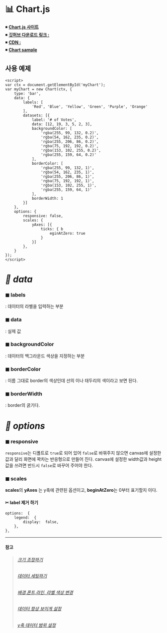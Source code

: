 <h1 id="📊-chart.js">📊 Chart.js</h1>
<p>◾ <a href="https://www.chartjs.org/"><strong>Chart.js 사이트</strong></a><br>
◾ <a href="https://github.com/chartjs/Chart.js"><strong>깃허브 다운로드 링크 :</strong></a><br>
◾ <a href="https://cdnjs.com/libraries/Chart.js"><strong>CDN :</strong></a><br>
◾ <a href="https://www.chartjs.org/samples/latest/"><strong>Chart sample</strong></a></p>
<h2 id="사용-예제">사용 예제</h2>
<pre class=" language-js"><code class="prism  language-js"><span class="token operator">&lt;</span>script<span class="token operator">&gt;</span> 
<span class="token keyword">var</span> ctx <span class="token operator">=</span> document<span class="token punctuation">.</span><span class="token function">getElementById</span><span class="token punctuation">(</span><span class="token string">'myChart'</span><span class="token punctuation">)</span><span class="token punctuation">;</span> 
<span class="token keyword">var</span> myChart <span class="token operator">=</span> <span class="token keyword">new</span> <span class="token class-name">Chart</span><span class="token punctuation">(</span>ctx<span class="token punctuation">,</span> <span class="token punctuation">{</span> 
	type<span class="token punctuation">:</span> <span class="token string">'bar'</span><span class="token punctuation">,</span> 
	data<span class="token punctuation">:</span> <span class="token punctuation">{</span> 
		labels<span class="token punctuation">:</span> <span class="token punctuation">[</span>
			<span class="token string">'Red'</span><span class="token punctuation">,</span> <span class="token string">'Blue'</span><span class="token punctuation">,</span> <span class="token string">'Yellow'</span><span class="token punctuation">,</span> <span class="token string">'Green'</span><span class="token punctuation">,</span> <span class="token string">'Purple'</span><span class="token punctuation">,</span> <span class="token string">'Orange'</span>
		<span class="token punctuation">]</span><span class="token punctuation">,</span> 
		datasets<span class="token punctuation">:</span> <span class="token punctuation">[</span><span class="token punctuation">{</span> 
			label<span class="token punctuation">:</span> <span class="token string">'# of Votes'</span><span class="token punctuation">,</span>
			data<span class="token punctuation">:</span> <span class="token punctuation">[</span><span class="token number">12</span><span class="token punctuation">,</span> <span class="token number">19</span><span class="token punctuation">,</span> <span class="token number">3</span><span class="token punctuation">,</span> <span class="token number">5</span><span class="token punctuation">,</span> <span class="token number">2</span><span class="token punctuation">,</span> <span class="token number">3</span><span class="token punctuation">]</span><span class="token punctuation">,</span> 
			backgroundColor<span class="token punctuation">:</span> <span class="token punctuation">[</span> 
				<span class="token string">'rgba(255, 99, 132, 0.2)'</span><span class="token punctuation">,</span> 
				<span class="token string">'rgba(54, 162, 235, 0.2)'</span><span class="token punctuation">,</span> 
				<span class="token string">'rgba(255, 206, 86, 0.2)'</span><span class="token punctuation">,</span> 
				<span class="token string">'rgba(75, 192, 192, 0.2)'</span><span class="token punctuation">,</span> 
				<span class="token string">'rgba(153, 102, 255, 0.2)'</span><span class="token punctuation">,</span> 
				<span class="token string">'rgba(255, 159, 64, 0.2)'</span> 
			<span class="token punctuation">]</span><span class="token punctuation">,</span> 
			borderColor<span class="token punctuation">:</span> <span class="token punctuation">[</span> 
				<span class="token string">'rgba(255, 99, 132, 1)'</span><span class="token punctuation">,</span> 
				<span class="token string">'rgba(54, 162, 235, 1)'</span><span class="token punctuation">,</span> 
				<span class="token string">'rgba(255, 206, 86, 1)'</span><span class="token punctuation">,</span> 
				<span class="token string">'rgba(75, 192, 192, 1)'</span><span class="token punctuation">,</span> 
				<span class="token string">'rgba(153, 102, 255, 1)'</span><span class="token punctuation">,</span> 
				<span class="token string">'rgba(255, 159, 64, 1)'</span> 
			<span class="token punctuation">]</span><span class="token punctuation">,</span> 
			borderWidth<span class="token punctuation">:</span> <span class="token number">1</span> 
		<span class="token punctuation">}</span><span class="token punctuation">]</span> 
	<span class="token punctuation">}</span><span class="token punctuation">,</span> 
	options<span class="token punctuation">:</span> <span class="token punctuation">{</span> 
		responsive<span class="token punctuation">:</span> <span class="token boolean">false</span><span class="token punctuation">,</span> 
		scales<span class="token punctuation">:</span> <span class="token punctuation">{</span> 
			yAxes<span class="token punctuation">:</span> <span class="token punctuation">[</span><span class="token punctuation">{</span> 
				ticks<span class="token punctuation">:</span> <span class="token punctuation">{</span> b
					eginAtZero<span class="token punctuation">:</span> <span class="token boolean">true</span> 
				<span class="token punctuation">}</span> 
			<span class="token punctuation">}</span><span class="token punctuation">]</span> 
		<span class="token punctuation">}</span><span class="token punctuation">,</span> 
	<span class="token punctuation">}</span> 
<span class="token punctuation">}</span><span class="token punctuation">)</span><span class="token punctuation">;</span>
<span class="token operator">&lt;</span><span class="token operator">/</span>script<span class="token operator">&gt;</span>
</code></pre>
<h1 id="🔹-data"><em>🔹 data</em></h1>
<h3 id="◼-labels">◼ <strong>labels</strong></h3>
<p>: 데이터의 라벨을 입력하는 부분</p>
<h3 id="◼-data">◼ <strong>data</strong></h3>
<p>: 실제 값</p>
<h3 id="◼-backgroundcolor">◼ <strong>backgroundColor</strong></h3>
<p>: 데이터의 백그라운드 색상을 지정하는 부분</p>
<h3 id="◼-bordercolor">◼ <strong>borderColor</strong></h3>
<p>: 이름 그대로 border의 색상인데 선의 이나 태두리의 색이라고 보면 된다.</p>
<h3 id="◼--borderwidth">◼  <strong>borderWidth</strong></h3>
<p>: border의 굵기다.</p>
<h1 id="🔸-options"><em>🔸 options</em></h1>
<h3 id="◼-responsive">◼ responsive</h3>
<p><code>responsive</code>는 디폴트로 <code>true</code>로 되어 있어 <code>false</code>로 바꿔주지 않으면 canvas에 설정한 값과 달리 화면에 꽉차는 반응형으로 만들어 진다. canvas에 설정한 width값과 height값을 쓰려면  반드시 <code>false</code>로 바꾸어 주어야 한다.</p>
<h3 id="◼-scales">◼ scales</h3>
<p><strong>scales</strong>의  <strong>yAxes</strong> 는 y축에 관련된 옵션이고,  <strong>beginAtZero</strong>는 0부터 표기할지 이다.</p>
<h4 id="✂-label-제거-하기">✂ label 제거 하기</h4>
<pre class=" language-js"><code class="prism  language-js">options<span class="token punctuation">:</span>  <span class="token punctuation">{</span>
	legend<span class="token punctuation">:</span>  <span class="token punctuation">{</span>
		display<span class="token punctuation">:</span>  <span class="token boolean">false</span><span class="token punctuation">,</span>
	<span class="token punctuation">}</span><span class="token punctuation">,</span>
<span class="token punctuation">}</span><span class="token punctuation">,</span>
</code></pre>
<hr>
<h4 id="참고">참고</h4>
<blockquote>
<h6 id="크기-조정하기"><a href="https://ming9mon.tistory.com/108?category=841705">크기 조정하기</a></h6>
<h6 id="데이터-세팅하기"><a href="https://ming9mon.tistory.com/109?category=841705">데이터 세팅하기</a></h6>
<h6 id="배경폰트라인-라벨-색상-변경"><a href="https://ming9mon.tistory.com/122?category=841705">배경,폰트,라인, 라벨 색상 변경</a></h6>
<h6 id="데이터-항상-보이게-설정"><a href="https://ming9mon.tistory.com/123?category=841705">데이터 항상 보이게 설정</a></h6>
<h6 id="y축-데이터-범위-설정"><a href="https://ming9mon.tistory.com/124?category=841705">y축 데이터 범위 설정</a></h6>
</blockquote>


